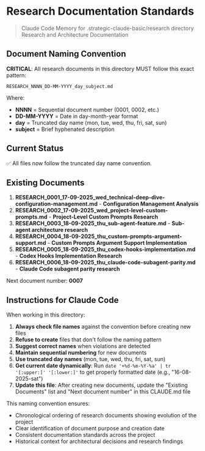 # Research Documentation Standards

> Claude Code Memory for .strategic-claude-basic/research directory
> Research and Architecture Documentation

## Document Naming Convention

**CRITICAL**: All research documents in this directory MUST follow this exact pattern:

```
RESEARCH_NNNN_DD-MM-YYYY_day_subject.md
```

Where:

- **NNNN** = Sequential document number (0001, 0002, etc.)
- **DD-MM-YYYY** = Date in day-month-year format
- **day** = Truncated day name (mon, tue, wed, thu, fri, sat, sun)
- **subject** = Brief hyphenated description

## Current Status

✅ All files now follow the truncated day name convention.

## Existing Documents

1. **RESEARCH_0001_17-09-2025_wed_technical-deep-dive-configuration-management.md** - **Configuration Management Analysis**
2. **RESEARCH_0002_17-09-2025_wed_project-level-custom-prompts.md** - **Project-Level Custom Prompts Research**
3. **RESEARCH_0003_18-09-2025_thu_sub-agent-feature.md** - **Sub-agent architecture research**
4. **RESEARCH_0004_18-09-2025_thu_custom-prompts-argument-support.md** - **Custom Prompts Argument Support Implementation**
5. **RESEARCH_0005_18-09-2025_thu_codex-hooks-implementation.md** - **Codex Hooks Implementation Research**
6. **RESEARCH_0006_18-09-2025_thu_claude-code-subagent-parity.md** - **Claude Code subagent parity research**


Next document number: **0007**

## Instructions for Claude Code

When working in this directory:

1. **Always check file names** against the convention before creating new files
2. **Refuse to create** files that don't follow the naming pattern
3. **Suggest correct names** when violations are detected
4. **Maintain sequential numbering** for new documents
5. **Use truncated day names** (mon, tue, wed, thu, fri, sat, sun)
6. **Get current date dynamically**: Run `date '+%d-%m-%Y-%a' | tr '[:upper:]' '[:lower:]'` to get properly formatted date (e.g., "16-08-2025-sat")
7. **Update this file**: After creating new documents, update the "Existing Documents" list and "Next document number" in this CLAUDE.md file

This naming convention ensures:

- Chronological ordering of research documents showing evolution of the project
- Clear identification of document purpose and creation date
- Consistent documentation standards across the project
- Historical context for architectural decisions and research findings
